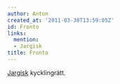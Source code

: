 ```yaml
---
author: Anton
created_at: '2011-03-30T13:59:05Z'
id: Fronto
links:
  mention:
  - Jargisk
title: Fronto
---
```


[Jargisk] kycklingrätt.

  [Jargisk]: Jargisk

